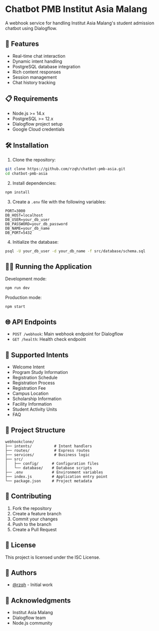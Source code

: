 # Chatbot PMB Institut Asia Malang

A webhook service for handling Institut Asia Malang's student admission chatbot using Dialogflow.

## 🚀 Features

- Real-time chat interaction
- Dynamic intent handling
- PostgreSQL database integration
- Rich content responses
- Session management
- Chat history tracking

## 📋 Requirements

- Node.js >= 14.x
- PostgreSQL >= 12.x
- Dialogflow project setup
- Google Cloud credentials

## 🛠️ Installation

1. Clone the repository:
```bash
git clone https://github.com/rzqh/chatbot-pmb-asia.git
cd chatbot-pmb-asia
```

2. Install dependencies:
```bash
npm install
```

3. Create a `.env` file with the following variables:
```env
PORT=3000
DB_HOST=localhost
DB_USER=your_db_user
DB_PASSWORD=your_db_password
DB_NAME=your_db_name
DB_PORT=5432
```

4. Initialize the database:
```bash
psql -U your_db_user -d your_db_name -f src/database/schema.sql
```

## 🏃‍♂️ Running the Application

Development mode:
```bash
npm run dev
```

Production mode:
```bash
npm start
```

## 🌐 API Endpoints

- `POST /webhook`: Main webhook endpoint for Dialogflow
- `GET /health`: Health check endpoint

## 💬 Supported Intents

- Welcome Intent
- Program Study Information
- Registration Schedule
- Registration Process
- Registration Fee
- Campus Location
- Scholarship Information
- Facility Information
- Student Activity Units
- FAQ

## 📁 Project Structure

```
webhookclone/
├── intents/          # Intent handlers
├── routes/           # Express routes
├── services/         # Business logic
├── src/
│   ├── config/      # Configuration files
│   └── database/    # Database scripts
├── .env             # Environment variables
├── index.js         # Application entry point
└── package.json     # Project metadata
```

## 🤝 Contributing

1. Fork the repository
2. Create a feature branch
3. Commit your changes
4. Push to the branch
5. Create a Pull Request

## 📄 License

This project is licensed under the ISC License.

## 👥 Authors

- [@rzqh](https://github.com/rzqh) - Initial work

## 🙏 Acknowledgments

- Institut Asia Malang
- Dialogflow team
- Node.js community


